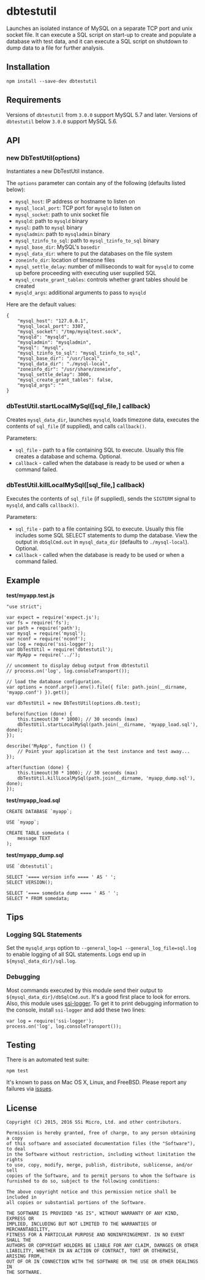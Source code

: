 # dbtestutil

Launches an isolated instance of MySQL on a separate TCP port and unix socket file.
It can execute a SQL script on start-up to create and populate a database with test data,
and it can execute a SQL script on shutdown to dump data to a file for further analysis.

## Installation

    npm install --save-dev dbtestutil

## Requirements

Versions of `dbtestutil` from `3.0.0` support MySQL 5.7 and later. Versions of `dbtestutil` below `3.0.0` support MySQL 5.6.

## API

### new DbTestUtil(options)

Instantiates a new DbTestUtil instance.

The `options` parameter can contain any of the following (defaults listed below):

* `mysql_host`: IP address or hostname to listen on
* `mysql_local_port`: TCP port for `mysqld` to listen on
* `mysql_socket`: path to unix socket file
* `mysqld`: path to `mysqld` binary
* `mysql`: path to `mysql` binary
* `mysqladmin`: path to `mysqladmin` binary
* `mysql_tzinfo_to_sql`: path to `mysql_tzinfo_to_sql` binary
* `mysql_base_dir`: MySQL's `basedir`
* `mysql_data_dir`: where to put the databases on the file system
* `zoneinfo_dir`: location of timezone files
* `mysql_settle_delay`: number of milliseconds to wait for `mysqld` to come up before proceeding with executing user supplied SQL
* `mysql_create_grant_tables`: controls whether grant tables should be created
* `mysqld_args`: additional arguments to pass to `mysqld`

Here are the default values:

    {
        "mysql_host": "127.0.0.1",
        "mysql_local_port": 3307,
        "mysql_socket": "/tmp/mysqltest.sock",
        "mysqld": "mysqld",
        "mysqladmin": "mysqladmin",
        "mysql": "mysql",
        "mysql_tzinfo_to_sql": "mysql_tzinfo_to_sql",
        "mysql_base_dir": "/usr/local",
        "mysql_data_dir": "./mysql-local",
        "zoneinfo_dir": "/usr/share/zoneinfo",
        "mysql_settle_delay": 3000,
        "mysql_create_grant_tables": false,
        "mysqld_args": ""
    }

### dbTestUtil.startLocalMySql([sql_file,] callback)

Creates `mysql_data_dir`, launches `mysqld`, loads timezone data, executes the contents of `sql_file` (if supplied), and calls `callback()`.

Parameters:

* `sql_file` - path to a file containing SQL to execute. Usually this file creates a database and schema. Optional.
* `callback` - called when the database is ready to be used or when a command failed.

### dbTestUtil.killLocalMySql([sql_file,] callback)

Executes the contents of `sql_file` (if supplied), sends the `SIGTERM` signal to `mysqld`, and calls `callback()`.

Parameters:

* `sql_file` - path to a file containing SQL to execute. Usually this file includes some SQL SELECT statements to dump the database. View the output in `dbSqlCmd.out` in `mysql_data_dir` (defaults to `./mysql-local`). Optional.
* `callback` - called when the database is ready to be used or when a command failed.

## Example

**test/myapp.test.js**
```
"use strict";

var expect = require('expect.js');
var fs = require('fs');
var path = require('path');
var mysql = require('mysql');
var nconf = require('nconf');
var log = require('ssi-logger');
var DbTestUtil = require('dbtestutil');
var MyApp = require('../');

// uncomment to display debug output from dbtestutil
// process.on('log', log.consoleTransport());

// load the database configuration.
var options = nconf.argv().env().file({ file: path.join(__dirname, 'myapp.conf') }).get();

var dbTestUtil = new DbTestUtil(options.db.test);

before(function (done) {
    this.timeout(30 * 1000); // 30 seconds (max)
    dbTestUtil.startLocalMySql(path.join(__dirname, 'myapp_load.sql'), done);
});

describe('MyApp', function () {
    // Point your application at the test instance and test away...
});

after(function (done) {
    this.timeout(30 * 1000); // 30 seconds (max)
    dbTestUtil.killLocalMySql(path.join(__dirname, 'myapp_dump.sql'), done);
});
```

**test/myapp_load.sql**
```
CREATE DATABASE `myapp`;

USE `myapp`;

CREATE TABLE somedata (
    message TEXT
);
```

**test/myapp_dump.sql**
```
USE `dbtestutil`;

SELECT '==== version info ==== ' AS ' ';
SELECT VERSION();

SELECT '==== somedata dump ==== ' AS ' ';
SELECT * FROM somedata;
```

## Tips

### Logging SQL Statements

Set the `mysqld_args` option to `--general_log=1 --general_log_file=sql.log` to enable logging of all SQL statements.
Logs end up in `${mysql_data_dir}/sql.log`.

### Debugging

Most commands executed by this module send their output to `${mysql_data_dir}/dbSqlCmd.out`. It's a good
first place to look for errors. Also, this module uses [ssi-logger](https://github.com/tcort/ssi-logger). To get
it to print debugging information to the console, install `ssi-logger` and add these two lines:

    var log = require('ssi-logger');
    process.on('log', log.consoleTransport());

## Testing

There is an automated test suite:

    npm test

It's known to pass on Mac OS X, Linux, and FreeBSD. Please report any failures via [issues](https://github.com/tcort/dbtestutil/issues).

## License

```
Copyright (C) 2015, 2016 SSi Micro, Ltd. and other contributors.

Permission is hereby granted, free of charge, to any person obtaining a copy
of this software and associated documentation files (the "Software"), to deal
in the Software without restriction, including without limitation the rights
to use, copy, modify, merge, publish, distribute, sublicense, and/or sell
copies of the Software, and to permit persons to whom the Software is
furnished to do so, subject to the following conditions:

The above copyright notice and this permission notice shall be included in
all copies or substantial portions of the Software.

THE SOFTWARE IS PROVIDED "AS IS", WITHOUT WARRANTY OF ANY KIND, EXPRESS OR
IMPLIED, INCLUDING BUT NOT LIMITED TO THE WARRANTIES OF MERCHANTABILITY,
FITNESS FOR A PARTICULAR PURPOSE AND NONINFRINGEMENT. IN NO EVENT SHALL THE
AUTHORS OR COPYRIGHT HOLDERS BE LIABLE FOR ANY CLAIM, DAMAGES OR OTHER
LIABILITY, WHETHER IN AN ACTION OF CONTRACT, TORT OR OTHERWISE, ARISING FROM,
OUT OF OR IN CONNECTION WITH THE SOFTWARE OR THE USE OR OTHER DEALINGS IN
THE SOFTWARE.
```
